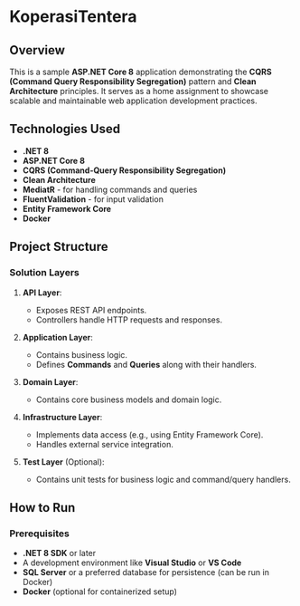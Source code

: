 # KoperasiTentera

## Overview

This is a sample **ASP.NET Core 8** application demonstrating the **CQRS (Command Query Responsibility Segregation)** pattern and **Clean Architecture** principles. It serves as a home assignment to showcase scalable and maintainable web application development practices.

## Technologies Used

- **.NET 8**
- **ASP.NET Core 8**
- **CQRS (Command-Query Responsibility Segregation)**
- **Clean Architecture**
- **MediatR** - for handling commands and queries
- **FluentValidation** - for input validation
- **Entity Framework Core**
- **Docker**

## Project Structure

### Solution Layers

1. **API Layer**: 
   - Exposes REST API endpoints.
   - Controllers handle HTTP requests and responses.

2. **Application Layer**: 
   - Contains business logic.
   - Defines **Commands** and **Queries** along with their handlers.

3. **Domain Layer**:
   - Contains core business models and domain logic.

4. **Infrastructure Layer**: 
   - Implements data access (e.g., using Entity Framework Core).
   - Handles external service integration.

5. **Test Layer** (Optional):
   - Contains unit tests for business logic and command/query handlers.

## How to Run

### Prerequisites

- **.NET 8 SDK** or later
- A development environment like **Visual Studio** or **VS Code**
- **SQL Server** or a preferred database for persistence (can be run in Docker)
- **Docker** (optional for containerized setup)
